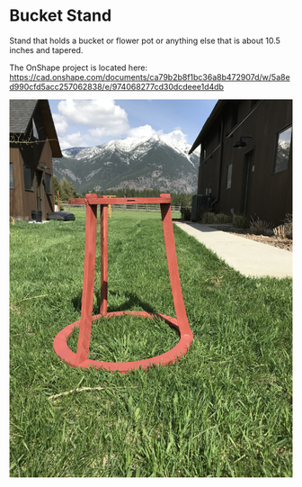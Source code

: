 # Bucket Stand 

Stand that holds a bucket or flower pot or anything else that is about 10.5 inches and tapered.

The OnShape project is located here: 
https://cad.onshape.com/documents/ca79b2b8f1bc36a8b472907d/w/5a8ed990cfd5acc257062838/e/974068277cd30dcdeee1d4db

![alt text](https://raw.githubusercontent.com/MaslowCommunityGarden/Bucket-Stand-/master/IMG_2873.JPG)

